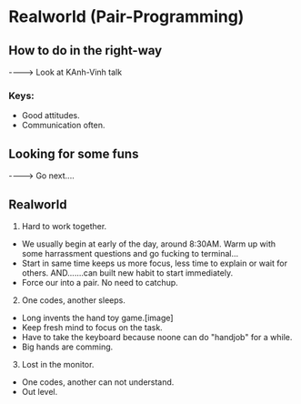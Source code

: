 # Realworld (Pair-Programming)

## How to do in the right-way
----> Look at KAnh-Vinh talk
### Keys:
  - Good attitudes.
  - Communication often.
  
## Looking for some funs
----> Go next....

## Realworld
1. Hard to work together.
  * We usually begin at early of the day, around 8:30AM. Warm up with some harrassment questions and go fucking to terminal...
  * Start in same time keeps us more focus, less time to explain or wait for others. AND.......can built new habit to start immediately.
  * Force our into a pair. No need to catchup.
2. One codes, another sleeps.
  * Long invents the hand toy game.[image]
  * Keep fresh mind to focus on the task.
  * Have to take the keyboard because noone can do "handjob" for a while.
  * Big hands are comming.
3. Lost in the monitor.
  * One codes, another can not understand.
  * Out level.
